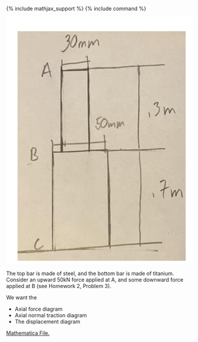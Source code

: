 {% include mathjax_support %}
{% include command %}

![](2021-09-26-23-43-26.png)

The top bar is made of steel, and the bottom bar is made of titanium. 
Consider an upward 50kN force applied at A, and some downward force applied at B (see Homework 2, Problem 3).

We want the 
* Axial force diagram 
* Axial normal traction diagram 
* The displacement diagram


[Mathematica File.](./SteppedCompositeTwoForces.nb) 